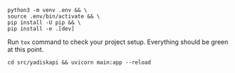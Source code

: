 ```
python3 -m venv .env && \
source .env/bin/activate && \
pip install -U pip && \
pip install -e .[dev]
```

Run `tox` command to check your project setup. Everything should be green at this 
point.

```
cd src/yadiskapi && uvicorn main:app --reload
```
